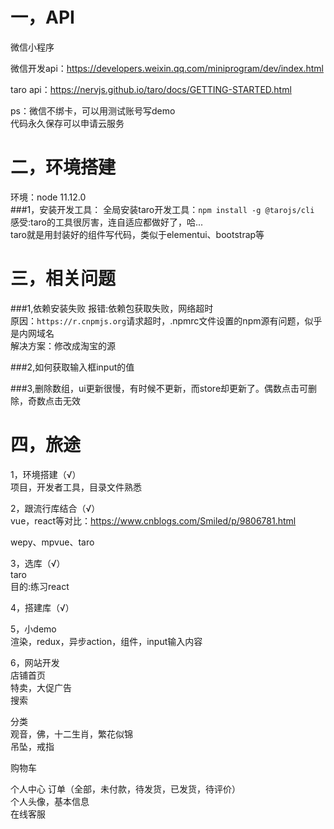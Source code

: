 # 一，API
微信小程序

微信开发api：https://developers.weixin.qq.com/miniprogram/dev/index.html

taro api：https://nervjs.github.io/taro/docs/GETTING-STARTED.html

ps：微信不绑卡，可以用测试账号写demo\
代码永久保存可以申请云服务


# 二，环境搭建
环境：node 11.12.0\
###1，安装开发工具：
全局安装taro开发工具：`npm install -g @tarojs/cli`
感受:taro的工具很厉害，连自适应都做好了，哈...\
taro就是用封装好的组件写代码，类似于elementui、bootstrap等






# 三，相关问题
###1,依赖安装失败
报错:依赖包获取失败，网络超时\
原因：`https://r.cnpmjs.org`请求超时，.npmrc文件设置的npm源有问题，似乎是内网域名\
解决方案：修改成淘宝的源

###2,如何获取输入框input的值

###3,删除数组，ui更新很慢，有时候不更新，而store却更新了。偶数点击可删除，奇数点击无效



# 四，旅途
1，环境搭建（√）\
项目，开发者工具，目录文件熟悉

2，跟流行库结合（√）\
vue，react等对比：https://www.cnblogs.com/Smiled/p/9806781.html

wepy、mpvue、taro

3，选库（√）\
taro\
目的:练习react

4，搭建库（√）


5，小demo\
渲染，redux，异步action，组件，input输入内容


6，网站开发\
店铺首页\
特卖，大促广告\
搜索


分类\
观音，佛，十二生肖，繁花似锦\
吊坠，戒指

购物车


个人中心
订单（全部，未付款，待发货，已发货，待评价）\
个人头像，基本信息\
在线客服
